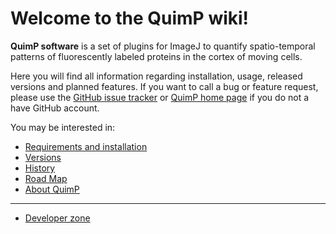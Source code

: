 # Welcome to the QuimP wiki!

**QuimP software** is a set of plugins for ImageJ to quantify spatio-temporal patterns of fluorescently labeled proteins in the cortex of moving cells.

Here you will find all information regarding installation, usage, released versions and planned features. If you want to call a bug or feature request, please use the [GitHub issue tracker](https://github.com/CellDynamics/QuimP/issues) or [QuimP home page](http://www2.warwick.ac.uk/fac/sci/systemsbiology/staff/baniukiewicz/quimp) if you do not a have GitHub account.

You may be interested in:
- [Requirements and installation](InstallationQuimP.md)
- [Versions](Versions.md)
 - [History](History.md)
 - [Road Map](RoadMap.md)
- [About QuimP](HistoryQuimP.md)

***

- [Developer zone](DeveloperZone.md)

